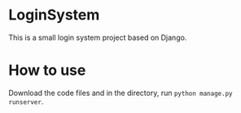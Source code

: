 # LoginSystem
This is a small login system project based on Django.

# How to use
Download the code files and in the directory, run ```python manage.py runserver```.
